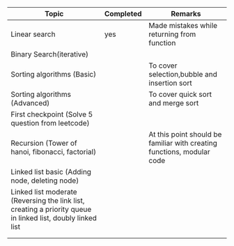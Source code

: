 | Topic                                                                                                       | Completed | Remarks                                                                 |
|-------------------------------------------------------------------------------------------------------------|-----------|-------------------------------------------------------------------------|
| Linear search                                                                                               | yes       | Made mistakes while returning from function                             |
| Binary Search(iterative)                                                                                    |           |                                                                         |
| Sorting algorithms (Basic)                                                                                  |           | To cover selection,bubble and insertion sort                            |
| Sorting algorithms (Advanced)                                                                               |           | To cover quick sort and merge sort                                      |
| First checkpoint (Solve  5 question from leetcode)                                                          |           |                                                                         |
| Recursion (Tower of hanoi, fibonacci, factorial)                                                            |           | At this point should be familiar with creating functions, modular code  |
| Linked list basic (Adding node, deleting node)                                                              |           |                                                                         |
| Linked list moderate (Reversing the link list, creating a priority queue in linked list, doubly linked list |           |                                                                         |
|                                                                                                             |           |                                                                         |
|                                                                                                             |           |                                                                         |